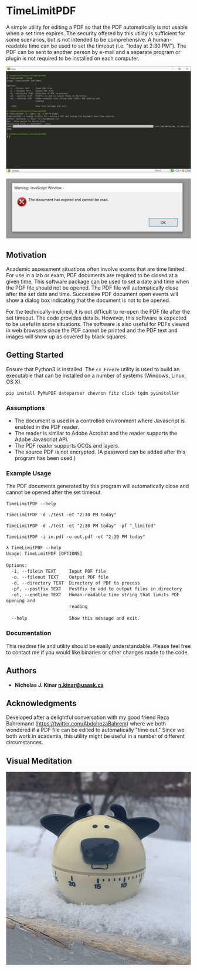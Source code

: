 # TimeLimitPDF

A simple utility for editing a PDF so that the PDF automatically is not
usable when a set time expires.
The security offered by this utility is sufficient for some scenarios,
but is not intended to be comprehensive.  A human-readable time can be used
to set the timeout (i.e. "today at 2:30 PM").  The PDF can be sent to another
person by e-mail and a separate program or plugin is not required to be installed
on each computer.

![Example Run](./images/example.jpg)

![Displayed Dialog Box](./images/window.jpg)


## Motivation

Academic assessment situations often involve exams that are time limited.  For use in a lab or exam,
PDF documents are required to be closed at a given time.  This software package can be
used to set a date and time when the PDF file should not be opened.  The PDF file will automatically
close after the set date and time.  Successive PDF document open events will show a dialog box
indicating that the document is not to be opened.

For the technically-inclined, it is not difficult to re-open the PDF file after the set timeout.  The code provides details.
However, this software is expected to be useful in some situations.
The software is also useful for PDFs viewed in web browsers since the
PDF cannot be printed and the PDF text and images will show up as covered
by black squares.


## Getting Started
Ensure that Python3 is installed.  The `cx_Freeze` utility is used to build an executable
that can be installed on a number of systems (Windows, Linux, OS X).

```
pip install PyMuPDF dateparser chevron fitz click tqdm pyinstaller
```

### Assumptions

* The document is used in a controlled environment where Javascript is enabled in the PDF reader.
* The reader is similar to Adobe Acrobat and the reader supports the Adobe Javascript API.
* The PDF reader supports OCGs and layers.
* The source PDF is not encrypted. (A password can be added after this program
  has been used.)

### Example Usage

The PDF documents generated by this program will automatically close
and cannot be opened after the set timeout.

```
TimeLimitPDF --help
```

```
TimeLimitPDF -d ./test -et "2:30 PM today"
```

```
TimeLimitPDF -d ./test -et "2:30 PM today" -pf "_limited"
```

```
TimeLimitPDF -i in.pdf -o out.pdf -et "2:30 PM today"
```

```
λ TimeLimitPDF --help
Usage: TimeLimitPDF [OPTIONS]

Options:
  -i, --filein TEXT     Input PDF file
  -o, --fileout TEXT    Output PDF file
  -d, --directory TEXT  Directory of PDF to process
  -pf, --postfix TEXT   Postfix to add to output files in directory
  -et, --endtime TEXT   Human-readable time string that limits PDF opening and
                        reading

  --help                Show this message and exit.
```


### Documentation

This readme file and utility should be easily understandable. Please feel free to contact me
if you would like binaries or other changes made to the code.


## Authors

* **Nicholas J. Kinar <n.kinar@usask.ca>**

## Acknowledgments

Developed after a delightful conversation with my good friend Reza Bahremand
(https://twitter.com/AbdolrezaBahrem) where we both wondered if a PDF file
can be edited to automatically "time out."  Since we both work in academia,
this utility might be useful in a number of different circumstances.

## Visual Meditation

![Photo](./images/timer.jpg)

